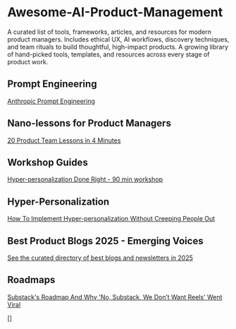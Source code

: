 # Awesome-AI-Product-Management
A curated list of tools, frameworks, articles, and resources for modern product managers. Includes ethical UX, AI workflows, discovery techniques, and team rituals to build thoughtful, high-impact products.
A growing library of hand-picked tools, templates, and resources across every stage of product work.

## Prompt Engineering
[Anthropic Prompt Engineering](https://docs.anthropic.com/en/docs/build-with-claude/prompt-engineering/overview)


## Nano-lessons for Product Managers
[20 Product Team Lessons in 4 Minutes](https://karozieminski.substack.com/p/20-product-team-lessons-in-4-minutes)

## Workshop Guides
[Hyper-personalization Done Right - 90 min workshop](https://productwithattitude.gumroad.com/l/personalizationworkshop1)

## Hyper-Personalization
[How To Implement Hyper-personalization Without Creeping People Out](https://karozieminski.substack.com/p/how-to-implement-hyper-personalization)


## Best Product Blogs 2025 - Emerging Voices

[See the curated directory of best blogs and newsletters in 2025](https://karozieminski.substack.com/p/are-you-a-product-person-lost-on)

## Roadmaps
[Substack's Roadmap And Why 'No, Substack, We Don’t Want Reels' Went Viral](https://karozieminski.substack.com/p/substacks-product-roadmap-why-no)

[]
